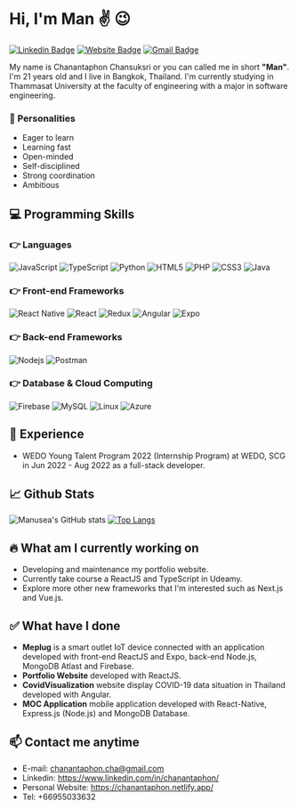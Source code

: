 # Hi, I'm Man :v: 	:wink:
[![Linkedin Badge](https://img.shields.io/badge/-chanantaphon-blue?style=flat&logo=Linkedin&logoColor=white&link=https://www.linkedin.com/in/chanantaphon/)](https://www.linkedin.com/in/chanantaphon/)
[![Website Badge](https://img.shields.io/badge/-chanantaphon.netlify.app-47CCCC?style=flat&logo=Google-Chrome&logoColor=white&link=https://chanantaphon.netlify.app/)](https://chanantaphon.netlify.app/)
[![Gmail Badge](https://img.shields.io/badge/-chanantaphon.cha-c14438?style=flat&logo=Gmail&logoColor=white&link=mailto:chanantaphon.cha@gmail.com)](mailto:chanantaphon.cha@gmail.com)

My name is Chanantaphon Chansuksri or you can called me in short **"Man"**. I'm 21 years old and I live in Bangkok, Thailand. I'm currently studying in Thammasat University at the faculty of engineering with a major in software engineering.
### 👨‍ Personalities
- Eager to learn
- Learning fast
- Open-minded
- Self-disciplined
- Strong coordination
- Ambitious


## 💻 Programming Skills 
### :point_right: Languages
![JavaScript](https://img.shields.io/badge/javascript-%23323330.svg?style=for-the-badge&logo=javascript&logoColor=%23F7DF1E)
![TypeScript](https://img.shields.io/badge/TypeScript-2d79c7?style=for-the-badge&logo=TypeScript&logoColor=white)
![Python](https://img.shields.io/badge/Python-2f6d9d?style=for-the-badge&logo=Python&logoColor=white)
![HTML5](https://img.shields.io/badge/html-%23E34F26.svg?style=for-the-badge&logo=html5&logoColor=white) 
![PHP](https://img.shields.io/badge/PHP-4f5b93?style=for-the-badge&logo=PHP&logoColor=white)
![CSS3](https://img.shields.io/badge/CSS-304cdc?style=for-the-badge&logo=CSS3&logoColor=white)
![Java](https://img.shields.io/badge/Java-e41c22?style=for-the-badge&logo=java&logoColor=white)

### :point_right: Front-end Frameworks
![React Native](https://img.shields.io/badge/React_Native-20232A?style=for-the-badge&logo=react&logoColor=61DAFB)
![React](https://img.shields.io/badge/React-20232A?style=for-the-badge&logo=react&logoColor=61DAFB)
![Redux](https://img.shields.io/badge/Redux-593d88?style=for-the-badge&logo=redux&logoColor=white)
![Angular](https://img.shields.io/badge/Angular-dd0031?style=for-the-badge&logo=Angular&logoColor=white)
![Expo](https://img.shields.io/badge/Expo-white?style=for-the-badge&logo=Expo&logoColor=00001f)

### :point_right: Back-end Frameworks
![Nodejs](https://img.shields.io/badge/Node.js-90c53f?style=for-the-badge&logo=Node.js&logoColor=white)
![Postman](https://img.shields.io/badge/Postman-ff6c37?style=for-the-badge&logo=Postman&logoColor=white)

### :point_right: Database & Cloud Computing
![Firebase](https://img.shields.io/badge/Firebase-ffa611?style=for-the-badge&logo=Firebase&logoColor=white)
![MySQL](https://img.shields.io/badge/MySQL-00618b?style=for-the-badge&logo=MySQL&logoColor=white)
![Linux](https://img.shields.io/badge/Linux-000000?style=for-the-badge&logo=linux&logoColor=white)
![Azure](https://img.shields.io/badge/Microsoft_Azure-0088d5?style=for-the-badge&logo=azure&logoColor=white)

## 💼 Experience
- WEDO Young Talent Program 2022 (Internship Program) at WEDO, SCG in Jun 2022 - Aug 2022 as a full-stack developer.

## 📈 Github Stats
![Manusea's GitHub stats](https://github-readme-stats.vercel.app/api?username=manusea&show_icons=true&theme=dark)
[![Top Langs](https://github-readme-stats.vercel.app/api/top-langs/?username=manusea&layout=compact&theme=dark)](https://github.com/Manusea)

## 🔥 What am I currently working on
- Developing and maintenance my portfolio website.
- Currently take course a ReactJS and TypeScript in Udeamy.
- Explore more other new frameworks that I'm interested such as Next.js and Vue.js.

## ✅ What have I done
- **Meplug** is a smart outlet IoT device connected with an application developed with front-end ReactJS and Expo, back-end Node.js, MongoDB Atlast and Firebase.
- **Portfolio Website** developed with ReactJS.
- **CovidVisualization** website display COVID-19 data situation in Thailand developed with Angular.
- **MOC Application** mobile application developed with React-Native, Express.js (Node.js) and MongoDB Database.

## :mailbox: Contact me anytime
- E-mail: chanantaphon.cha@gmail.com
- Linkedin: https://www.linkedin.com/in/chanantaphon/
- Personal Website: https://chanantaphon.netlify.app/
- Tel: +66955033632


